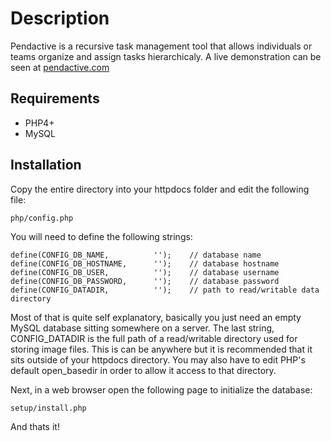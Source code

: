 # Description

Pendactive is a recursive task management tool that allows individuals or teams organize and assign tasks hierarchicaly. A live demonstration can be seen at [pendactive.com](http://pendactive.com)

## Requirements

* PHP4+
* MySQL

## Installation

Copy the entire directory into your httpdocs folder and edit the following file:

```
php/config.php
```

You will need to define the following strings:

```
define(CONFIG_DB_NAME,          '');    // database name
define(CONFIG_DB_HOSTNAME,      '');    // database hostname
define(CONFIG_DB_USER,          '');    // database username
define(CONFIG_DB_PASSWORD,      '');    // database password
define(CONFIG_DATADIR,          '');    // path to read/writable data directory 
```

Most of that is quite self explanatory, basically you just need an empty MySQL database sitting somewhere on a server. The last string, CONFIG_DATADIR is the full path of a read/writable directory used for storing image files. This is can be anywhere but it is recommended that it sits outside of your httpdocs directory. You may also have to edit PHP's default open_basedir in order to allow it access to that directory.

Next, in a web browser open the following page to initialize the database:

```
setup/install.php
```

And thats it! 

